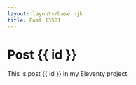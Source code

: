```yaml
---
layout: layouts/base.njk
title: Post 13581
---
```


# Post {{ id }}

This is post {{ id }} in my Eleventy project.
